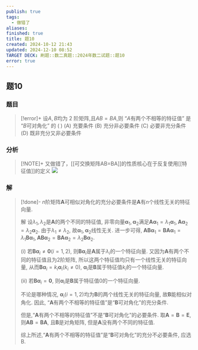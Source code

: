 ```yaml
---
publish: true
tags:
  - 做错了
aliases: 
finished: true
title: 题10
created: 2024-10-12 21:43
updated: 2024-12-10 08:52
TARGET DECK: 刷题::数二真题::2024年数二试题::题10
error: true
---
```

## 题10
### 题目
> [!error]+
> 设$A, B$均为 2 阶矩阵,且${AB} = {BA}$,则 “$A$有两个不相等的特征值” 是 “$B$可对角化” 的 ($\;$)
> (A) 充要条件 
> (B) 充分非必要条件 
> (C) 必要非充分条件 
> (D) 既非充分又非必要条件
### 分析
> [!NOTE]+
> 又做错了，[[可交换矩阵AB=BA]]的性质核心在于反复使用[[特征值]]的定义
> ![](https://img.hwenyi.live/202412101647044.webp)
### 解
> [!done]-
> $n$阶矩阵$\mathbf{A}$可相似对角化的充分必要条件是$\mathbf{A}$有$n$个线性无关的特征向量.
> 
> 解 设$\lambda_1, \lambda_2$是$\mathbf{A}$的两个不同的特征值, 非零向量$\mathbf{\alpha}_1, \mathbf{\alpha}_2$满足$\mathbf{A}\mathbf{\alpha}_1 = \lambda_1\mathbf{\alpha}_1, \mathbf{A}\mathbf{\alpha}_2 = \lambda_2\mathbf{\alpha}_2$. 由于$\lambda_1 \neq \lambda_2$, 故$\mathbf{\alpha}_1, \mathbf{\alpha}_2$线性无关. 进一步可得, $\mathbf{AB}\mathbf{\alpha}_1 = \mathbf{BA}\mathbf{\alpha}_1 = \lambda_1\mathbf{B}\mathbf{\alpha}_1, \mathbf{AB}\mathbf{\alpha}_2 = \mathbf{BA}\mathbf{\alpha}_2 = \lambda_2\mathbf{B}\mathbf{\alpha}_2$.
> 
> (i) 若$\mathbf{B}\mathbf{\alpha}_i \neq \mathbf{0}(i=1,2)$, 则$\mathbf{B}\mathbf{\alpha}_i$是$\mathbf{A}$属于$\lambda_i$的一个特征向量. 又因为$\mathbf{A}$有两个不同的特征值且为2阶矩阵, 所以这两个特征值均只有一个线性无关的特征向量, 从而$\mathbf{B}\mathbf{\alpha}_i = k_i\mathbf{\alpha}_i(k_i \neq 0)$, $\mathbf{\alpha}_i$是$\mathbf{B}$属于特征值$k_i$的一个特征向量.
> 
> (ii) 若$\mathbf{B}\mathbf{\alpha}_i = \mathbf{0}$, 则$\mathbf{\alpha}_i$是$\mathbf{B}$属于特征值0的一个特征向量.
> 
> 不论是哪种情况, $\mathbf{\alpha}_i(i=1,2)$均为$\mathbf{B}$的两个线性无关的特征向量, 故$\mathbf{B}$能相似对角化. 因此, “$\mathbf{A}$有两个不相等的特征值”是“$\mathbf{B}$可对角化”的充分条件.
> 
> 但是,“$\mathbf{A}$有两个不相等的特征值”不是“$\mathbf{B}$可对角化”的必要条件. 取$\mathbf{A} = \mathbf{B} = \mathbf{E}$, 则$\mathbf{AB} = \mathbf{BA}$, 且$\mathbf{B}$是对角矩阵, 但是$\mathbf{A}$没有两个不同的特征值.
> 
> 综上所述,“$\mathbf{A}$有两个不相等的特征值”是“$\mathbf{B}$可对角化”的充分不必要条件, 应选B.